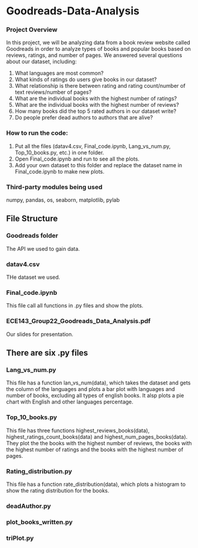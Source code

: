 # Goodreads-Data-Analysis

### Project Overview
In this project, we will be analyzing data from a book review website called Goodreads in order to analyze types of books and popular books based on reviews, ratings, and number of pages.
We answered several questions about our dataset, including:
1. What languages are most common?
2. What kinds of ratings do users give books in our dataset?
3. What relationship is there between rating and rating count/number of text reviews/number of pages?
4. What are the individual books with the highest number of ratings?
5. What are the individual books with the highest number of reviews?
6. How many books did the top 5 rated authors in our dataset write?
7. Do people prefer dead authors to authors that are alive?

### How to run the code:
1. Put all the files (datav4.csv, Final_code.ipynb, Lang_vs_num.py, Top_10_books.py, etc.) in one folder.
2. Open Final_code.ipynb and run to see all the plots.
3. Add your own dataset to this folder and replace the dataset name in Final_code.ipynb to make new plots.

### Third-party modules being used
numpy, pandas, os, seaborn, matplotlib, pylab
 
## File Structure

### Goodreads folder
The API we used to gain data.

### datav4.csv
THe dataset we used.

### Final_code.ipynb
This file call all functions in .py files and show the plots.

### ECE143_Group22_Goodreads_Data_Analysis.pdf
Our slides for presentation.

##  There are six .py files
### Lang_vs_num.py
This file has a function lan_vs_num(data), which takes the dataset and gets the column of the languages and plots a bar plot with languages and number of books, excluding all types of english books.
It alsp plots a pie chart with English and other languages percentage.  

### Top_10_books.py
This file has three functions highest_reviews_books(data), highest_ratings_count_books(data) and highest_num_pages_books(data). They plot the the books with the highest number of reviews, the books with the highest number of ratings and the books with the highest number of pages.

### Rating_distribution.py
This file has a function rate_distribution(data), which plots a histogram to show the rating distribution for the books. 

### deadAuthor.py


### plot_books_written.py


### triPlot.py


